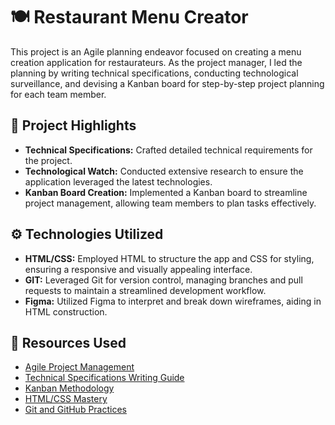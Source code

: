 # 🍽️ Restaurant Menu Creator

This project is an Agile planning endeavor focused on creating a menu creation application for restaurateurs. 
As the project manager, I led the planning by writing technical specifications, 
conducting technological surveillance, and devising a Kanban board for step-by-step project planning for each team member.

## 🚀 Project Highlights

* **Technical Specifications:** Crafted detailed technical requirements for the project.
* **Technological Watch:** Conducted extensive research to ensure the application leveraged the latest technologies.
* **Kanban Board Creation:** Implemented a Kanban board to streamline project management, allowing team members to plan tasks effectively.

## ⚙️ Technologies Utilized

* **HTML/CSS:** Employed HTML to structure the app and CSS for styling, ensuring a responsive and visually appealing interface.
* **GIT:** Leveraged Git for version control, managing branches and pull requests to maintain a streamlined development workflow.
* **Figma:** Utilized Figma to interpret and break down wireframes, aiding in HTML construction.

## 📝 Resources Used

* [Agile Project Management](resource_link_1)
* [Technical Specifications Writing Guide](resource_link_2)
* [Kanban Methodology](resource_link_3)
* [HTML/CSS Mastery](resource_link_4)
* [Git and GitHub Practices](resource_link_5)
